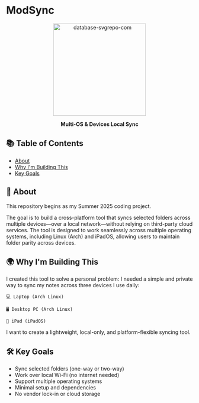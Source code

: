 # ModSync
<p align="center">
<img width="250" height="250" alt="database-svgrepo-com" src="https://github.com/user-attachments/assets/81648352-db97-4ad0-9a57-730c90862577" />
</p>
<p align="center", style="bold">    
    <b>Multi-OS & Devices Local Sync</b>
</p>



## 📚 Table of Contents
- [About](#about)
- [Why I'm Building This](#why-im-building-this)
- [Key Goals](#key-goals)

## 🧠 About
This repository begins as my Summer 2025 coding project.

The goal is to build a cross-platform tool that syncs selected folders across multiple devices—over a local network—without relying on third-party cloud services.
The tool is designed to work seamlessly across multiple operating systems, including Linux (Arch) and iPadOS, allowing users to maintain folder parity across devices.

## 🌍 Why I'm Building This
I created this tool to solve a personal problem:
I needed a simple and private way to sync my notes across three devices I use daily:

    💻 Laptop (Arch Linux)

    🖥️ Desktop PC (Arch Linux)

    📱 iPad (iPadOS)
I want to create a lightweight, local-only, and platform-flexible syncing tool.

## 🛠️ Key Goals
- Sync selected folders (one-way or two-way)
- Work over local Wi-Fi (no internet needed)
- Support multiple operating systems
- Minimal setup and dependencies
- No vendor lock-in or cloud storage
